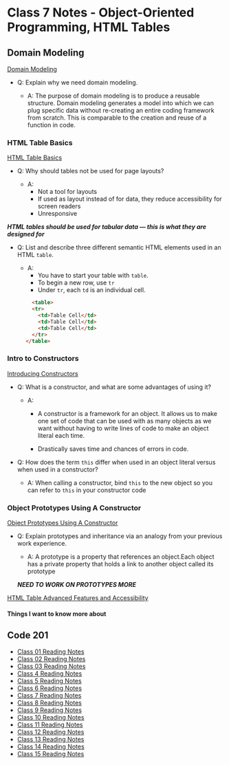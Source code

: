# Class 7 Notes - Object-Oriented Programming, HTML Tables

## Domain Modeling

[Domain Modeling](https://github.com/codefellows/domain_modeling#domain-modeling)

- Q: Explain why we need domain modeling.
  
  - A: The purpose of domain modeling is to produce a reusable structure. Domain modeling generates a model into which we can plug specific data without re-creating an entire coding framework from scratch. This is comparable to the creation and reuse of a function in code.

### HTML Table Basics

[HTML Table Basics](https://developer.mozilla.org/en-US/docs/Learn/HTML/Tables/Basics)

- Q: Why should tables not be used for page layouts?

  - A:
    - Not a tool for layouts
    - If used as layout instead of for data, they reduce accessibility for screen readers
    - Unresponsive

***HTML tables should be used for tabular data — this is what they are designed for***

- Q: List and describe three different semantic HTML elements used in an HTML `table`.

  - A:
    - You have to start your table with `table`.
    - To begin a new row, use `tr`
    - Under `tr`, each `td` is an individual cell.

```HTML
        <table>
        <tr>  
          <td>Table Cell</td>
          <td>Table Cell</td>
          <td>Table Cell</td>
        </tr>
      </table>

```

### Intro to Constructors

[Introducing Constructors](https://developer.mozilla.org/en-US/docs/Learn/JavaScript/Objects/Basics#introducing_constructors)

- Q: What is a constructor, and what are some advantages of using it?

  - A:
    - A constructor is a framework for an object. It allows us to make one set of code that can be used with as many objects as we want without having to write lines of code to make an object literal each time.

    - Drastically saves time and chances of errors in code.

- Q: How does the term `this` differ when used in an object literal versus when used in a constructor?
  
  - A: When calling a constructor, bind `this` to the new object so you can refer to `this` in your constructor code

### Object Prototypes Using A Constructor

[Object Prototypes Using A Constructor](https://ui.dev/beginners-guide-to-javascript-prototype)

- Q: Explain prototypes and inheritance via an analogy from your previous work experience.

  - A: A prototype is a property that references an object.Each object has a private property that holds a link to another object called its prototype

  ***NEED TO WORK ON PROTOTYPES MORE***

[HTML Table Advanced Features and Accessibility](https://developer.mozilla.org/en-US/docs/Learn/HTML/Tables/Advanced)

#### Things I want to know more about

## Code 201

- [Class 01 Reading Notes](/code201/class-01.md)
- [Class 02 Reading Notes](/code201/class-02.md)
- [Class 03 Reading Notes](/code201/class-03.md)
- [Class 4 Reading Notes](/code201/class-04.md)
- [Class 5 Reading Notes](/code201/class-05.md)
- [Class 6 Reading Notes](/code201/class-06.md)
- [Class 7 Reading Notes](/code201/class-07.md)
- [Class 8 Reading Notes](/code201/class-08.md)
- [Class 9 Reading Notes](/code201/class-09.md)
- [Class 10 Reading Notes](/code201/class-10.md)
- [Class 11 Reading Notes](/code201/class-11.md)
- [Class 12 Reading Notes](/code201/class-12.md)
- [Class 13 Reading Notes](/code201/class-13.md)
- [Class 14 Reading Notes](/code201/class-14.md)
- [Class 15 Reading Notes](/code201/class-15.md)

